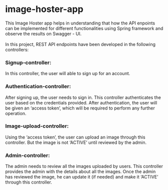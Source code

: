 # image-hoster-app

This Image Hoster app helps in understanding that how the API enpoints can be implemented for different functionalities using Spring framework and observe the results on Swagger - UI.</br></br>
In this project, REST API endpoints have been developed in the following controllers:

<h3>Signup-controller:</h3> In this controller, the user will able to sign up for an account.</br>
<h3>Authentication-controller:</h3> After signing up, the user needs to sign in. This controller authenticates the user based on the credentials provided. After authentication, the user will be given an ‘access token’, which will be required to perform any further operation.</br>
<h3>Image-upload-controller:</h3> Using the ‘access token’, the user can upload an image through this controller. But the image is not ‘ACTIVE’ until reviewed by the admin.<br/>
<h3>Admin-controller:</h3> The admin needs to review all the images uploaded by users. This controller provides the admin with the details about all the images. Once the admin has reviewed the image, he can update it (if needed) and make it ‘ACTIVE’ through this controller.</br>
